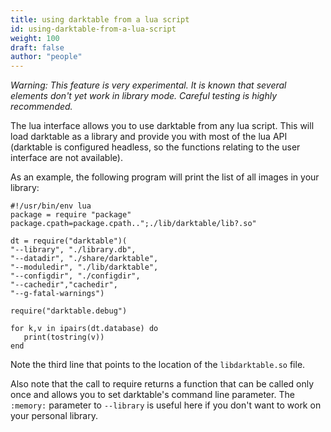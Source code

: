 ```yaml
---
title: using darktable from a lua script
id: using-darktable-from-a-lua-script
weight: 100
draft: false
author: "people"
---
```


_Warning: This feature is very experimental. It is known that several elements don't yet work in library mode. Careful testing is highly recommended._

The lua interface allows you to use darktable from any lua script. This will load darktable as a library and provide you with most of the lua API (darktable is configured headless, so the functions relating to the user interface are not available).

As an example, the following program will print the list of all images in your library:

```
#!/usr/bin/env lua
package = require "package"
package.cpath=package.cpath..";./lib/darktable/lib?.so"

dt = require("darktable")(
"--library", "./library.db",
"--datadir", "./share/darktable",
"--moduledir", "./lib/darktable",
"--configdir", "./configdir",
"--cachedir","cachedir",
"--g-fatal-warnings")

require("darktable.debug")

for k,v in ipairs(dt.database) do
   print(tostring(v))
end
```

Note the third line that points to the location of the `libdarktable.so` file.

Also note that the call to require returns a function that can be called only once and allows you to set darktable's command line parameter. The `:memory:` parameter to `--library` is useful here if you don't want to work on your personal library.
